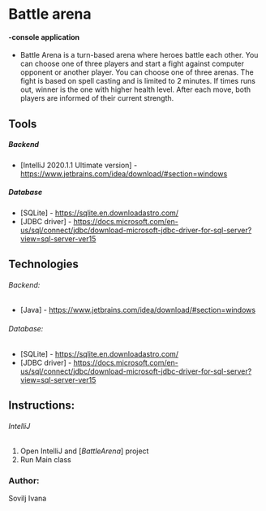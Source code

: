 # Battle arena

####  -console application

* Battle Arena is a turn-based arena where heroes battle each other. 
You can choose one of three players and start a fight against computer opponent or another player. 
You can choose one of three arenas. The fight is based on spell casting and is limited to 2 minutes. 
If times runs out, winner is the one with higher health level. 
After each move, both players are informed of their current strength.

## Tools

##### Backend
* [IntelliJ 2020.1.1 Ultimate version] - https://www.jetbrains.com/idea/download/#section=windows

##### Database
* [SQLite] - https://sqlite.en.downloadastro.com/
* [JDBC driver] - https://docs.microsoft.com/en-us/sql/connect/jdbc/download-microsoft-jdbc-driver-for-sql-server?view=sql-server-ver15

## Technologies 
###### Backend:
* [Java] - https://www.jetbrains.com/idea/download/#section=windows

###### Database:
* [SQLite] - https://sqlite.en.downloadastro.com/
* [JDBC driver] - https://docs.microsoft.com/en-us/sql/connect/jdbc/download-microsoft-jdbc-driver-for-sql-server?view=sql-server-ver15

## Instructions:

###### IntelliJ
1. Open IntelliJ and [*BattleArena*] project
2. Run Main class

### Author: 
Sovilj Ivana 
